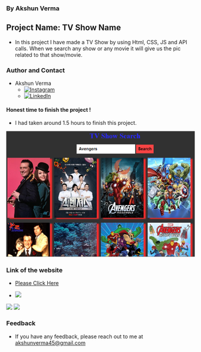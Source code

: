 ### By Akshun Verma

## Project Name: TV Show Name

- In this project I have made a TV Show by using Html, CSS, JS and API calls. When we search any show or any movie it will give us the pic related to that show/movie. 

### Author and Contact
- Akshun Verma
   - [![Instagram](https://img.shields.io/badge/Instagram-0A66C2?style=for-the-badge&logo=instagram&logoColor=white)](https://www.instagram.com/akshunn_3945/)
   - [![LinkedIn](https://img.shields.io/badge/-LinkedIn-blue)](https://www.linkedin.com/in/akshun-verma-98110b214/)


#### Honest time to finish the project !
 - I had taken around 1.5 hours to finish this project.

![image](pic.png)

### Link of the website
- [Please Click Here](https://tv-show-aivy45.netlify.app/)

- ![](https://img.shields.io/badge/HTML--CSS-JavaScript-lightgrey)

![](./images1/pa.png)
![](./images1/paa.png)
 ### Feedback
 - If you have any feedback, please reach out to me at akshunverma45@gmail.com
